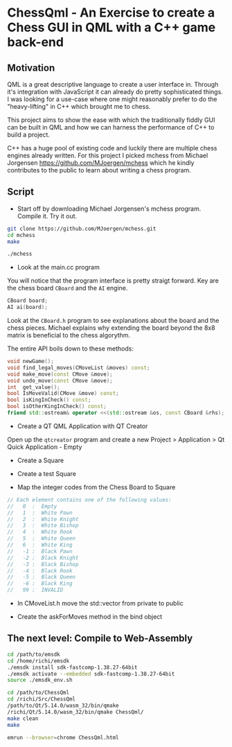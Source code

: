 # ChessQml - An Exercise to create a Chess GUI in QML with a C++ game back-end

## Motivation

QML is a great descriptive language to create a user interface in. Through it's integration with
JavaScript it can already do pretty sophisticated things. I was looking for a use-case where one
might reasonably prefer to do the "heavy-lifting" in C++ which brought me to chess.

This project aims to show the ease with which the traditionally fiddly GUI can be built in QML
and how we can harness the performance of C++ to build a project.

C++ has a huge pool of existing code and luckily there are multiple chess engines already written.
For this project I picked mchess from Michael Jorgensen https://github.com/MJoergen/mchess which
he kindly contributes to the public to learn about writing a chess program.


## Script

* Start off by downloading Michael Jorgensen's mchess program. Compile it. Try it out.

```bash
git clone https://github.com/MJoergen/mchess.git
cd mchess
make

./mchess
```

* Look at the main.cc program

You will notice that the program interface is pretty straigt forward. Key are the chess board
`CBoard` and the `AI` engine.

```cpp
CBoard board;
AI ai(board);
```

Look at the `CBoard.h` program to see explanations about the board and the chess pieces. Michael explains
why extending the board beyond the 8x8 matrix is beneficial to the chess algorythm.

The entire API boils down to these methods:

```cpp
void newGame();
void find_legal_moves(CMoveList &moves) const;
void make_move(const CMove &move);
void undo_move(const CMove &move);
int  get_value();
bool IsMoveValid(CMove &move) const;
bool isKingInCheck() const;
bool isOtherKingInCheck() const;
friend std::ostream& operator <<(std::ostream &os, const CBoard &rhs);
```

* Create a QT QML Application with QT Creator

Open up the `qtcreator` program and create a new Project > Application > Qt Quick Application - Empty

* Create a Square

* Create a test Square

* Map the integer codes from the Chess Board to Square

```cpp
// Each element contains one of the following values:
//   0  :  Empty
//   1  :  White Pawn
//   2  :  White Knight
//   3  :  White Bishop
//   4  :  White Rook
//   5  :  White Queen
//   6  :  White King
//   -1 :  Black Pawn
//   -2 :  Black Knight
//   -3 :  Black Bishop
//   -4 :  Black Rook
//   -5 :  Black Queen
//   -6 :  Black King
//   99 :  INVALID
```

* In CMoveList.h move the std::vector from private to public

* Create the askForMoves method in the bind object


## The next level: Compile to Web-Assembly

```bash
cd /path/to/emsdk
cd /home/richi/emsdk
./emsdk install sdk-fastcomp-1.38.27-64bit
./emsdk activate --embedded sdk-fastcomp-1.38.27-64bit
source ./emsdk_env.sh

cd /path/to/ChessQml
cd /richi/Src/ChessQml
/path/to/Qt/5.14.0/wasm_32/bin/qmake
/richi/Qt/5.14.0/wasm_32/bin/qmake ChessQml/
make clean
make

emrun --browser=chrome ChessQml.html
```
